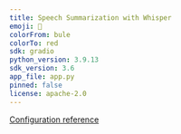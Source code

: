 ```yaml
---
title: Speech Summarization with Whisper
emoji: 📄
colorFrom: bule
colorTo: red
sdk: gradio
python_version: 3.9.13
sdk_version: 3.6
app_file: app.py
pinned: false
license: apache-2.0
---
```


[Configuration reference](https://huggingface.co/docs/hub/spaces-config-reference)
